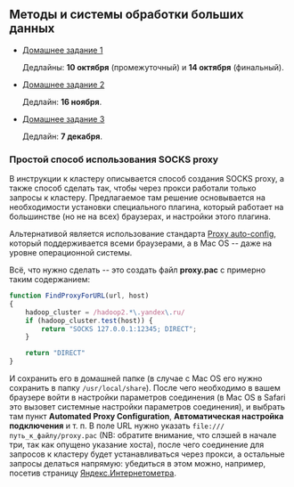 ## Методы и системы обработки больших данных

  * [Домашнее задание 1](hw1/README.md)

    Дедлайны: **10 октября** (промежуточный) и **14 октября** (финальный).

  * [Домашнее задание 2](hw2/README.md)

    Дедлайн: **16 ноября**.

  * [Домашнее задание 3](hw3/README.md)

    Дедлайн: **7 декабря**.

### Простой способ использования SOCKS proxy

В инструкции к кластеру описывается способ создания SOCKS proxy, а также способ сделать так, чтобы через прокси работали только запросы к кластеру. Предлагаемое там решение основывается на необходимости установки специального плагина, который работает на большинстве (но не на всех) браузерах, и настройки этого плагина.

Альтернативой является использование стандарта [Proxy auto-config](https://en.wikipedia.org/wiki/Proxy_auto-config), который поддерживается всеми браузерами, а в Mac OS -- даже на уровне операционной системы.

Всё, что нужно сделать -- это создать файл **proxy.pac** с примерно таким содержанием:

```js
function FindProxyForURL(url, host)
{
	hadoop_cluster = /hadoop2.*\.yandex\.ru/
	if (hadoop_cluster.test(host)) {
		return "SOCKS 127.0.0.1:12345; DIRECT";
	}

	return "DIRECT"
}
```

И сохранить его в домашней папке (в случае с Mac OS его нужно сохранить в папку `/usr/local/share`). После чего необходимо в вашем браузере войти в настройки параметров соединения (в Mac OS в Safari это вызовет системные настройки параметров соединения), и выбрать там пункт **Automated Proxy Configuration**, **Автоматическая настройка подключения** и т. п. В поле URL нужно указать `file:///путь_к_файлу/proxy.pac` (NB: обратите внимание, что слэшей в начале три, так как опущено указание хоста), после чего соединение для запросов к кластеру будет устанавливаться через прокси, а остальные запросы делаться напрямую: убедиться в этом можно, например, посетив страницу [Яндекс.Интернетометра](http://yandex.ru/internet).
